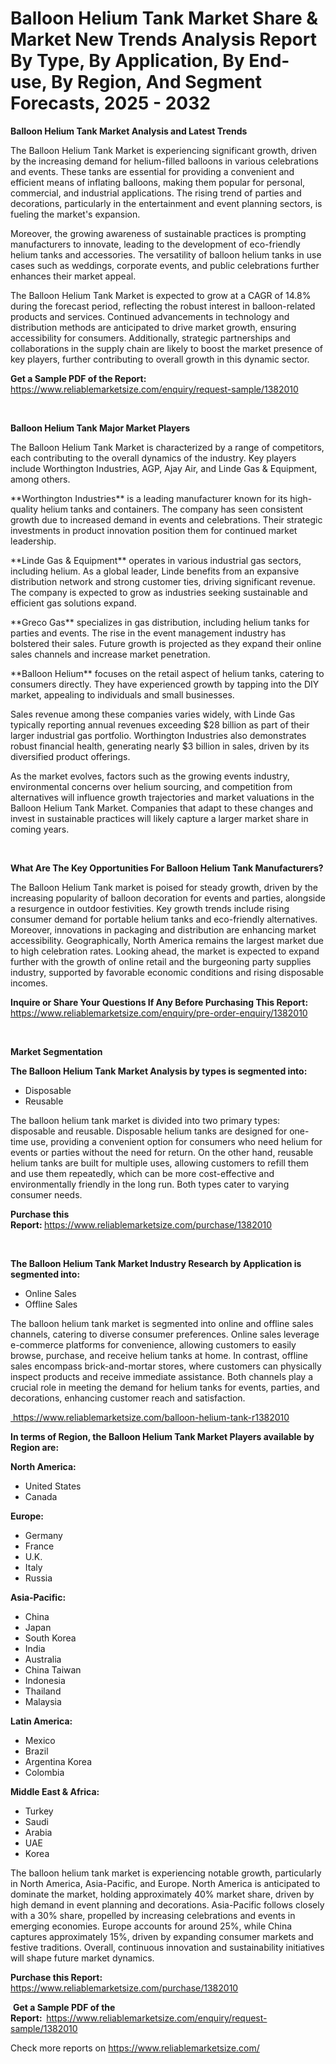 <p><h1>Balloon Helium Tank Market Share & Market New Trends Analysis Report By Type, By Application, By End-use, By Region, And Segment Forecasts, 2025 - 2032</h1></p><p><strong>Balloon Helium Tank Market Analysis and Latest Trends</strong></p>
<p><p>The Balloon Helium Tank Market is experiencing significant growth, driven by the increasing demand for helium-filled balloons in various celebrations and events. These tanks are essential for providing a convenient and efficient means of inflating balloons, making them popular for personal, commercial, and industrial applications. The rising trend of parties and decorations, particularly in the entertainment and event planning sectors, is fueling the market's expansion.</p><p>Moreover, the growing awareness of sustainable practices is prompting manufacturers to innovate, leading to the development of eco-friendly helium tanks and accessories. The versatility of balloon helium tanks in use cases such as weddings, corporate events, and public celebrations further enhances their market appeal.</p><p>The Balloon Helium Tank Market is expected to grow at a CAGR of 14.8% during the forecast period, reflecting the robust interest in balloon-related products and services. Continued advancements in technology and distribution methods are anticipated to drive market growth, ensuring accessibility for consumers. Additionally, strategic partnerships and collaborations in the supply chain are likely to boost the market presence of key players, further contributing to overall growth in this dynamic sector.</p></p>
<p><strong>Get a Sample PDF of the Report:&nbsp;</strong> <a href="https://www.reliablemarketsize.com/enquiry/request-sample/1382010?utm_campaign=3367&utm_medium=2&utm_source=Github&utm_content=ia&utm_term=04042025&utm_id=balloon-helium-tank">https://www.reliablemarketsize.com/enquiry/request-sample/1382010</a></p>
<p>&nbsp;</p>
<p><strong>Balloon Helium Tank Major Market Players</strong></p>
<p><p>The Balloon Helium Tank Market is characterized by a range of competitors, each contributing to the overall dynamics of the industry. Key players include Worthington Industries, AGP, Ajay Air, and Linde Gas & Equipment, among others.</p><p>**Worthington Industries** is a leading manufacturer known for its high-quality helium tanks and containers. The company has seen consistent growth due to increased demand in events and celebrations. Their strategic investments in product innovation position them for continued market leadership.</p><p>**Linde Gas & Equipment** operates in various industrial gas sectors, including helium. As a global leader, Linde benefits from an expansive distribution network and strong customer ties, driving significant revenue. The company is expected to grow as industries seeking sustainable and efficient gas solutions expand.</p><p>**Greco Gas** specializes in gas distribution, including helium tanks for parties and events. The rise in the event management industry has bolstered their sales. Future growth is projected as they expand their online sales channels and increase market penetration.</p><p>**Balloon Helium** focuses on the retail aspect of helium tanks, catering to consumers directly. They have experienced growth by tapping into the DIY market, appealing to individuals and small businesses.</p><p>Sales revenue among these companies varies widely, with Linde Gas typically reporting annual revenues exceeding $28 billion as part of their larger industrial gas portfolio. Worthington Industries also demonstrates robust financial health, generating nearly $3 billion in sales, driven by its diversified product offerings.</p><p>As the market evolves, factors such as the growing events industry, environmental concerns over helium sourcing, and competition from alternatives will influence growth trajectories and market valuations in the Balloon Helium Tank Market. Companies that adapt to these changes and invest in sustainable practices will likely capture a larger market share in coming years.</p></p>
<p>&nbsp;</p>
<p><strong>What Are The Key Opportunities For Balloon Helium Tank Manufacturers?</strong></p>
<p><p>The Balloon Helium Tank market is poised for steady growth, driven by the increasing popularity of balloon decoration for events and parties, alongside a resurgence in outdoor festivities. Key growth trends include rising consumer demand for portable helium tanks and eco-friendly alternatives. Moreover, innovations in packaging and distribution are enhancing market accessibility. Geographically, North America remains the largest market due to high celebration rates. Looking ahead, the market is expected to expand further with the growth of online retail and the burgeoning party supplies industry, supported by favorable economic conditions and rising disposable incomes.</p></p>
<p><strong>Inquire or Share Your Questions If Any Before Purchasing This Report:</strong> <a href="https://www.reliablemarketsize.com/enquiry/pre-order-enquiry/1382010?utm_campaign=3367&utm_medium=2&utm_source=Github&utm_content=ia&utm_term=04042025&utm_id=balloon-helium-tank">https://www.reliablemarketsize.com/enquiry/pre-order-enquiry/1382010</a></p>
<p>&nbsp;</p>
<p><strong>Market Segmentation</strong></p>
<p><strong>The Balloon Helium Tank Market Analysis by types is segmented into:</strong></p>
<p><ul><li>Disposable</li><li>Reusable</li></ul></p>
<p><p>The balloon helium tank market is divided into two primary types: disposable and reusable. Disposable helium tanks are designed for one-time use, providing a convenient option for consumers who need helium for events or parties without the need for return. On the other hand, reusable helium tanks are built for multiple uses, allowing customers to refill them and use them repeatedly, which can be more cost-effective and environmentally friendly in the long run. Both types cater to varying consumer needs.</p></p>
<p><strong>Purchase this Report:&nbsp;</strong><a href="https://www.reliablemarketsize.com/purchase/1382010?utm_campaign=3367&utm_medium=2&utm_source=Github&utm_content=ia&utm_term=04042025&utm_id=balloon-helium-tank">https://www.reliablemarketsize.com/purchase/1382010</a></p>
<p>&nbsp;</p>
<p><strong>The Balloon Helium Tank Market Industry Research by Application is segmented into:</strong></p>
<p><ul><li>Online Sales</li><li>Offline Sales</li></ul></p>
<p><p>The balloon helium tank market is segmented into online and offline sales channels, catering to diverse consumer preferences. Online sales leverage e-commerce platforms for convenience, allowing customers to easily browse, purchase, and receive helium tanks at home. In contrast, offline sales encompass brick-and-mortar stores, where customers can physically inspect products and receive immediate assistance. Both channels play a crucial role in meeting the demand for helium tanks for events, parties, and decorations, enhancing customer reach and satisfaction.</p></p>
<p><a href="https://www.reliablemarketsize.com/balloon-helium-tank-r1382010?utm_campaign=3367&utm_medium=2&utm_source=Github&utm_content=ia&utm_term=04042025&utm_id=balloon-helium-tank">&nbsp;https://www.reliablemarketsize.com/balloon-helium-tank-r1382010</a></p>
<p><strong>In terms of Region, the Balloon Helium Tank Market Players available by Region are:</strong></p>
<p>
    <p> <strong> North America: </strong>
        <ul>
            <li>United States</li>
            <li>Canada</li>
        </ul>
        </p> 
    <p> <strong> Europe: </strong>
        <ul>
            <li>Germany</li>
            <li>France</li>
            <li>U.K.</li>
            <li>Italy</li>
            <li>Russia</li>
        </ul>
        </p> 
    <p> <strong> Asia-Pacific: </strong>
        <ul>
            <li>China</li>
            <li>Japan</li>
            <li>South Korea</li>
            <li>India</li>
            <li>Australia</li>
            <li>China Taiwan</li>
            <li>Indonesia</li>
            <li>Thailand</li>
            <li>Malaysia</li>
        </ul>
        </p> 
    <p> <strong> Latin America: </strong>
        <ul>
            <li>Mexico</li>
            <li>Brazil</li>
            <li>Argentina Korea</li>
            <li>Colombia</li>
        </ul>
        </p> 
    <p> <strong> Middle East & Africa: </strong>
        <ul>
            <li>Turkey</li>
            <li>Saudi</li>
            <li>Arabia</li>
            <li>UAE</li>
            <li>Korea</li>
        </ul>
    </p>
    </p>
<p><p>The balloon helium tank market is experiencing notable growth, particularly in North America, Asia-Pacific, and Europe. North America is anticipated to dominate the market, holding approximately 40% market share, driven by high demand in event planning and decorations. Asia-Pacific follows closely with a 30% share, propelled by increasing celebrations and events in emerging economies. Europe accounts for around 25%, while China captures approximately 15%, driven by expanding consumer markets and festive traditions. Overall, continuous innovation and sustainability initiatives will shape future market dynamics.</p></p>
<p><strong>Purchase this Report: </strong><a href="https://www.reliablemarketsize.com/purchase/1382010?utm_campaign=3367&utm_medium=2&utm_source=Github&utm_content=ia&utm_term=04042025&utm_id=balloon-helium-tank">https://www.reliablemarketsize.com/purchase/1382010</a></p>
<p>&nbsp;<strong>Get a Sample PDF of the Report:&nbsp;&nbsp;</strong><a href="https://www.reliablemarketsize.com/enquiry/request-sample/1382010?utm_campaign=3367&utm_medium=2&utm_source=Github&utm_content=ia&utm_term=04042025&utm_id=balloon-helium-tank">https://www.reliablemarketsize.com/enquiry/request-sample/1382010</a></p>
<p><strong></strong></p>
<p>Check more reports on <a href="https://www.reliablemarketsize.com/?utm_campaign=3367&utm_medium=2&utm_source=Github&utm_content=ia&utm_term=04042025&utm_id=balloon-helium-tank">https://www.reliablemarketsize.com/</a></p>